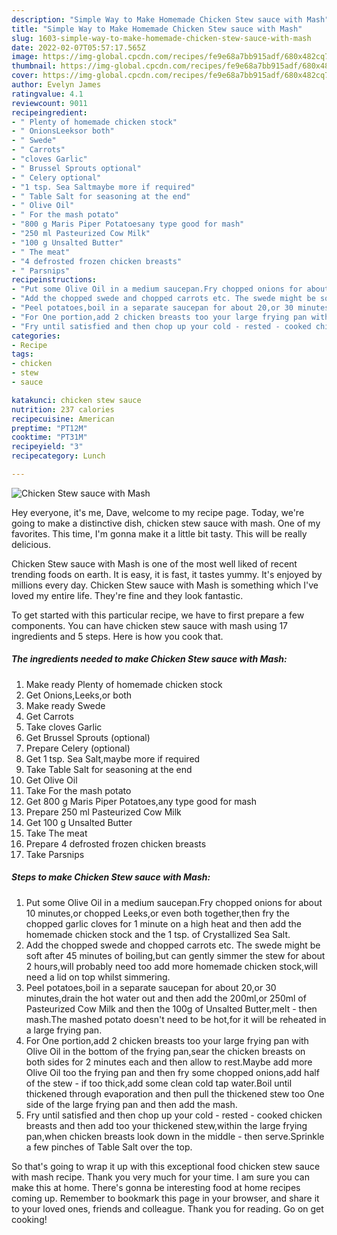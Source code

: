 ```yaml
---
description: "Simple Way to Make Homemade Chicken Stew sauce with Mash"
title: "Simple Way to Make Homemade Chicken Stew sauce with Mash"
slug: 1603-simple-way-to-make-homemade-chicken-stew-sauce-with-mash
date: 2022-02-07T05:57:17.565Z
image: https://img-global.cpcdn.com/recipes/fe9e68a7bb915adf/680x482cq70/chicken-stew-sauce-with-mash-recipe-main-photo.jpg
thumbnail: https://img-global.cpcdn.com/recipes/fe9e68a7bb915adf/680x482cq70/chicken-stew-sauce-with-mash-recipe-main-photo.jpg
cover: https://img-global.cpcdn.com/recipes/fe9e68a7bb915adf/680x482cq70/chicken-stew-sauce-with-mash-recipe-main-photo.jpg
author: Evelyn James
ratingvalue: 4.1
reviewcount: 9011
recipeingredient:
- " Plenty of homemade chicken stock"
- " OnionsLeeksor both"
- " Swede"
- " Carrots"
- "cloves Garlic"
- " Brussel Sprouts optional"
- " Celery optional"
- "1 tsp. Sea Saltmaybe more if required"
- " Table Salt for seasoning at the end"
- " Olive Oil"
- " For the mash potato"
- "800 g Maris Piper Potatoesany type good for mash"
- "250 ml Pasteurized Cow Milk"
- "100 g Unsalted Butter"
- " The meat"
- "4 defrosted frozen chicken breasts"
- " Parsnips"
recipeinstructions:
- "Put some Olive Oil in a medium saucepan.Fry chopped onions for about 10 minutes,or chopped Leeks,or even both together,then fry the chopped garlic cloves for 1 minute on a high heat and then add the homemade chicken stock and the 1 tsp. of Crystallized Sea Salt."
- "Add the chopped swede and chopped carrots etc. The swede might be soft after 45 minutes of boiling,but can gently simmer the stew for about 2 hours,will probably need too add more homemade chicken stock,will need a lid on top whilst simmering."
- "Peel potatoes,boil in a separate saucepan for about 20,or 30 minutes,drain the hot water out and then add the 200ml,or 250ml of Pasteurized Cow Milk and then the 100g of Unsalted Butter,melt - then mash.The mashed potato doesn&#39;t need to be hot,for it will be reheated in a large frying pan."
- "For One portion,add 2 chicken breasts too your large frying pan with Olive Oil in the bottom of the frying pan,sear the chicken breasts on both sides for 2 minutes each and then allow to rest.Maybe add more Olive Oil too the frying pan and then fry some chopped onions,add half of the stew - if too thick,add some clean cold tap water.Boil until thickened through evaporation and then pull the thickened stew too One side of the large frying pan and then add the mash."
- "Fry until satisfied and then chop up your cold - rested - cooked chicken breasts and then add too your thickened stew,within the large frying pan,when chicken breasts look down in the middle - then serve.Sprinkle a few pinches of Table Salt over the top."
categories:
- Recipe
tags:
- chicken
- stew
- sauce

katakunci: chicken stew sauce 
nutrition: 237 calories
recipecuisine: American
preptime: "PT12M"
cooktime: "PT31M"
recipeyield: "3"
recipecategory: Lunch

---
```



![Chicken Stew sauce with Mash](https://img-global.cpcdn.com/recipes/fe9e68a7bb915adf/680x482cq70/chicken-stew-sauce-with-mash-recipe-main-photo.jpg)

Hey everyone, it's me, Dave, welcome to my recipe page. Today, we're going to make a distinctive dish, chicken stew sauce with mash. One of my favorites. This time, I'm gonna make it a little bit tasty. This will be really delicious.

Chicken Stew sauce with Mash is one of the most well liked of recent trending foods on earth. It is easy, it is fast, it tastes yummy. It's enjoyed by millions every day. Chicken Stew sauce with Mash is something which I've loved my entire life. They're fine and they look fantastic.




To get started with this particular recipe, we have to first prepare a few components. You can have chicken stew sauce with mash using 17 ingredients and 5 steps. Here is how you cook that.

<!--inarticleads1-->

##### The ingredients needed to make Chicken Stew sauce with Mash:

1. Make ready  Plenty of homemade chicken stock
1. Get  Onions,Leeks,or both
1. Make ready  Swede
1. Get  Carrots
1. Take cloves Garlic
1. Get  Brussel Sprouts (optional)
1. Prepare  Celery (optional)
1. Get 1 tsp. Sea Salt,maybe more if required
1. Take  Table Salt for seasoning at the end
1. Get  Olive Oil
1. Take  For the mash potato
1. Get 800 g Maris Piper Potatoes,any type good for mash
1. Prepare 250 ml Pasteurized Cow Milk
1. Get 100 g Unsalted Butter
1. Take  The meat
1. Prepare 4 defrosted frozen chicken breasts
1. Take  Parsnips




<!--inarticleads2-->

##### Steps to make Chicken Stew sauce with Mash:

1. Put some Olive Oil in a medium saucepan.Fry chopped onions for about 10 minutes,or chopped Leeks,or even both together,then fry the chopped garlic cloves for 1 minute on a high heat and then add the homemade chicken stock and the 1 tsp. of Crystallized Sea Salt.
1. Add the chopped swede and chopped carrots etc. The swede might be soft after 45 minutes of boiling,but can gently simmer the stew for about 2 hours,will probably need too add more homemade chicken stock,will need a lid on top whilst simmering.
1. Peel potatoes,boil in a separate saucepan for about 20,or 30 minutes,drain the hot water out and then add the 200ml,or 250ml of Pasteurized Cow Milk and then the 100g of Unsalted Butter,melt - then mash.The mashed potato doesn&#39;t need to be hot,for it will be reheated in a large frying pan.
1. For One portion,add 2 chicken breasts too your large frying pan with Olive Oil in the bottom of the frying pan,sear the chicken breasts on both sides for 2 minutes each and then allow to rest.Maybe add more Olive Oil too the frying pan and then fry some chopped onions,add half of the stew - if too thick,add some clean cold tap water.Boil until thickened through evaporation and then pull the thickened stew too One side of the large frying pan and then add the mash.
1. Fry until satisfied and then chop up your cold - rested - cooked chicken breasts and then add too your thickened stew,within the large frying pan,when chicken breasts look down in the middle - then serve.Sprinkle a few pinches of Table Salt over the top.




So that's going to wrap it up with this exceptional food chicken stew sauce with mash recipe. Thank you very much for your time. I am sure you can make this at home. There's gonna be interesting food at home recipes coming up. Remember to bookmark this page in your browser, and share it to your loved ones, friends and colleague. Thank you for reading. Go on get cooking!
